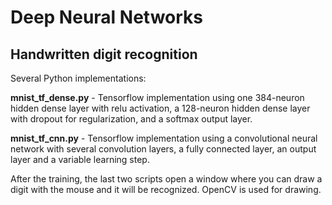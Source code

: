 Deep Neural Networks
====================

Handwritten digit recognition
-----------------------------

Several Python implementations:

**mnist_tf_dense.py** - Tensorflow implementation using one 384-neuron hidden
dense layer with relu activation, a 128-neuron hidden dense layer with dropout
for regularization, and a softmax output layer.

**mnist_tf_cnn.py** - Tensorflow implementation using a convolutional neural
network with several convolution layers, a fully connected layer, an output
layer and a variable learning step.

After the training, the last two scripts open a window where you can draw a
digit with the mouse and it will be recognized. OpenCV is used for drawing.
